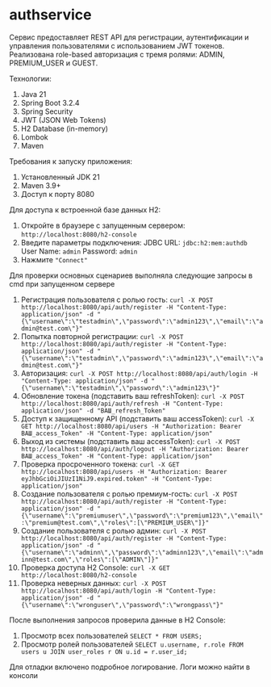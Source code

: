 # authservice
Сервис предоставляет REST API для регистрации, аутентификации и управления пользователями с использованием JWT токенов. Реализована role-based авторизация с тремя ролями: ADMIN, PREMIUM_USER и GUEST.

Технологии:
1. Java 21
2. Spring Boot 3.2.4
3. Spring Security
4. JWT (JSON Web Tokens)
5. H2 Database (in-memory)
6. Lombok
7. Maven

Требования к запуску приложения:
1. Установленный JDK 21
2. Maven 3.9+
3. Доступ к порту 8080

Для доступа к встроенной базе данных H2:
1. Откройте в браузере с запущенным сервером: `http://localhost:8080/h2-console`
2. Введите параметры подключения:
JDBC URL: `jdbc:h2:mem:authdb`
User Name: `admin`
Password: `admin`
3. Нажмите `"Connect"`

Для проверки основных сценариев выполняла следующие запросы в cmd при запущенном сервере
1. Регистрация пользователя с ролью гость:
`curl -X POST http://localhost:8080/api/auth/register -H "Content-Type: application/json" -d "{\"username\":\"testadmin\",\"password\":\"admin123\",\"email\":\"admin@test.com\"}"`
2. Попытка повторной регистрации:
   `curl -X POST http://localhost:8080/api/auth/register -H "Content-Type: application/json" -d "{\"username\":\"testadmin\",\"password\":\"admin123\",\"email\":\"admin@test.com\"}"`
3. Авторизация:
   `curl -X POST http://localhost:8080/api/auth/login -H "Content-Type: application/json" -d "{\"username\":\"testadmin\",\"password\":\"admin123\"}"`
4. Обновление токена (подставить ваш refreshToken):
   `curl -X POST http://localhost:8080/api/auth/refresh -H "Content-Type: application/json" -d "ВАШ_refresh_Token"`
5. Доступ к защищенному API (подставить ваш accessToken):
   `curl -X GET http://localhost:8080/api/users -H "Authorization: Bearer ВАШ_access_Token" -H "Content-Type: application/json"`
6. Выход из системы (подставить ваш accessToken):
   `curl -X POST http://localhost:8080/api/auth/logout -H "Authorization: Bearer ВАШ_access_Token" -H "Content-Type: application/json"`
7. Проверка просроченного токена:
   `curl -X GET http://localhost:8080/api/users -H "Authorization: Bearer eyJhbGciOiJIUzI1NiJ9.expired.token" -H "Content-Type: application/json"`
8. Создание пользователя с ролью премиум-гость:
   `curl -X POST http://localhost:8080/api/auth/register -H "Content-Type: application/json" -d "{\"username\":\"premiumuser\",\"password\":\"premium123\",\"email\":\"premium@test.com\",\"roles\":[\"PREMIUM_USER\"]}"`
9. Создание пользователя с ролью админ:
   `curl -X POST http://localhost:8080/api/auth/register -H "Content-Type: application/json" -d "{\"username\":\"adminn\",\"password\":\"adminn123\",\"email\":\"adminn@test.com\",\"roles\":[\"ADMIN\"]}"`
10. Проверка доступа H2 Console:
    `curl -X GET http://localhost:8080/h2-console`
11. Проверка неверных данных:
    `curl -X POST http://localhost:8080/api/auth/login -H "Content-Type: application/json" -d "{\"username\":\"wronguser\",\"password\":\"wrongpass\"}"`

После выполнения запросов проверила данные в H2 Console:
1. Просмотр всех пользователей
`SELECT * FROM USERS;`
2. Просмотр ролей пользователей
`SELECT u.username, r.role FROM users u JOIN user_roles r ON u.id = r.user_id;`

Для отладки включено подробное логирование. Логи можно найти в консоли
